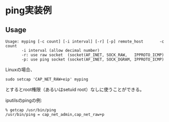 # ping実装例

## Usage
```
Usage: myping [-c count] [-i interval] [-r] [-p] remote_host       -c count
       -i interval (allow decimal number)
       -r: use raw socket  (socket(AF_INET, SOCK_RAW,   IPPROTO_ICMP)
       -p: use ping socket (socket(AF_INET, SOCK_DGRAM, IPPROTO_ICMP)
```

Linuxの場合、
```
sudo setcap 'CAP_NET_RAW+eip' myping
```
とするとroot権限（あるいはsetuid root）なしに使うことができる。

iputilsのpingの例:
```
% getcap /usr/bin/ping
/usr/bin/ping = cap_net_admin,cap_net_raw+p
```
